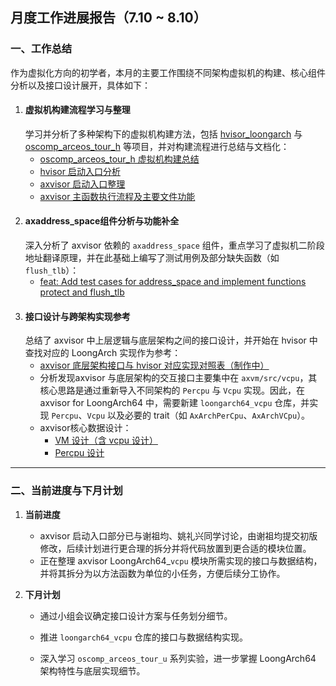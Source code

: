 ## 月度工作进展报告（7.10 ~ 8.10）

### 一、工作总结

作为虚拟化方向的初学者，本月的主要工作围绕不同架构虚拟机的构建、核心组件分析以及接口设计展开，具体如下：

1. #### 虚拟机构建流程学习与整理
   学习并分析了多种架构下的虚拟机构建方法，包括 [hvisor_loongarch](https://hvisor.syswonder.org/chap01/Overview.html) 与 [oscomp_arceos_tour_h](https://github.com/arceos-org/oscamp/tree/main/arceos/tour) 等项目，并对构建流程进行总结与文档化：
   - [oscomp_arceos_tour_h 虚拟机构建总结](https://github.com/aluojibuzhu/crate-blog/blob/main/oscomp_arceos_h.md)
   - [hvisor 启动入口分析](https://github.com/aluojibuzhu/crate-blog/blob/main/hvisor.md)
   - [axvisor 启动入口整理](https://github.com/aluojibuzhu/crate-blog/blob/main/arceos%20for%20loongarch_start.md)
   - [axvisor 主函数执行流程及主要文件功能](https://github.com/aluojibuzhu/crate-blog/blob/main/axvisor主执行流.md)
2. #### axaddress_space组件分析与功能补全
   深入分析了 axvisor 依赖的 `axaddress_space` 组件，重点学习了虚拟机二阶段地址翻译原理，并在此基础上编写了测试用例及部分缺失函数（如 `flush_tlb`）：
   - [feat: Add test cases for address_space and implement functions protect and flush_tlb](https://github.com/arceos-hypervisor/axaddrspace/pull/16)
3. #### 接口设计与跨架构实现参考
   总结了 axvisor 中上层逻辑与底层架构之间的接口设计，并开始在 hvisor 中查找对应的 LoongArch 实现作为参考：
   - [axvisor 底层架构接口与 hvisor 对应实现对照表（制作中）](https://github.com/aluojibuzhu/crate-blog/blob/main/hvisor%26axvisor拆分表格.md)
   - 分析发现axvisor 与底层架构的交互接口主要集中在 `axvm/src/vcpu`，其核心思路是通过重新导入不同架构的 `Percpu` 与 `Vcpu` 实现。因此，在 axvisor for LoongArch64 中，需要新建 `loongarch64_vcpu` 仓库，并实现 `Percpu`、`Vcpu` 以及必要的 trait（如 `AxArchPerCpu`、`AxArchVCpu`）。
   - axvisor核心数据设计：
     - [VM 设计（含 vcpu 设计）](https://github.com/LearningOS/learning-hypervisor-record-from-chen-hong/blob/main/photo_gallery/axvm.png)
     - [Percpu 设计](https://github.com/LearningOS/learning-hypervisor-record-from-chen-hong/blob/main/photo_gallery/percpu.png)

------

### 二、当前进度与下月计划

1. **当前进度**

   - axvisor 启动入口部分已与谢祖均、姚礼兴同学讨论，由谢祖均提交初版修改，后续计划进行更合理的拆分并将代码放置到更合适的模块位置。
   - 正在整理 axvisor LoongArch64_`vcpu` 模块所需实现的接口与数据结构，并将其拆分为以方法函数为单位的小任务，方便后续分工协作。

2. **下月计划**

   - 通过小组会议确定接口设计方案与任务划分细节。

   - 推进 `loongarch64_vcpu` 仓库的接口与数据结构实现。

   - 深入学习 `oscomp_arceos_tour_u` 系列实验，进一步掌握 LoongArch64 架构特性与底层实现细节。


     



